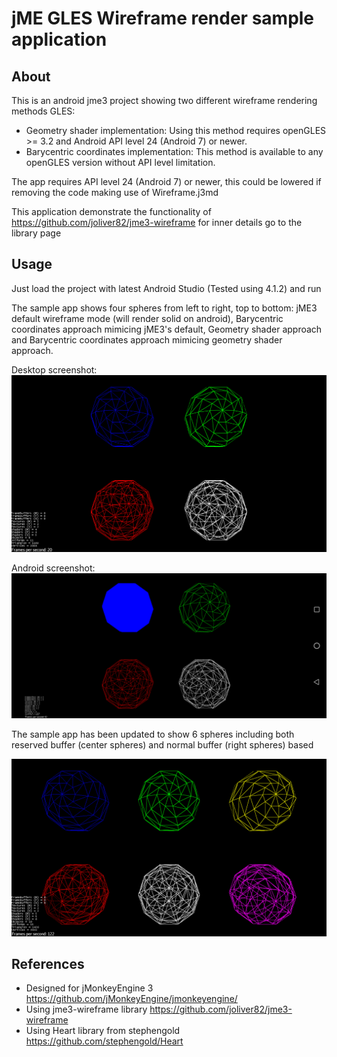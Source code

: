 # jME GLES Wireframe render sample application

## About

This is an android jme3 project showing two different wireframe rendering methods GLES:

* Geometry shader implementation: Using this method requires openGLES >= 3.2 and Android API level 24 (Android 7) or newer.
* Barycentric coordinates implementation: This method is available to any openGLES version without API level limitation.

The app requires API level 24 (Android 7) or newer, this could be lowered if removing the code making use of Wireframe.j3md

This application demonstrate the functionality of https://github.com/joliver82/jme3-wireframe for inner details go to the library page

## Usage

Just load the project with latest Android Studio (Tested using 4.1.2) and run 

The sample app shows four spheres from left to right, top to bottom: jME3 default wireframe mode (will render solid on android), Barycentric coordinates approach mimicing jME3's default, Geometry shader approach and Barycentric coordinates approach mimicing geometry shader approach.

Desktop screenshot:
![Alt text](/screenshots/wireframe-desktop.png?raw=true "Desktop screenshot")

Android screenshot:
![Alt text](/screenshots/wireframe-android.png?raw=true "Android screenshot")

The sample app has been updated to show 6 spheres including both reserved buffer (center spheres) and normal buffer (right spheres) based

![Alt text](/screenshots/wireframe-desktop-last.png?raw=true "New version screenshot")

## References

* Designed for jMonkeyEngine 3 https://github.com/jMonkeyEngine/jmonkeyengine/
* Using jme3-wireframe library https://github.com/joliver82/jme3-wireframe
* Using Heart library from stephengold https://github.com/stephengold/Heart


